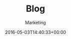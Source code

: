 ﻿---
id: 2281
title: Blog
date: 2016-05-03T14:40:33+00:00
author: Marketing
layout: page
guid: http://ppa-public-web.azurewebsites.net/?page_id=2281
---
